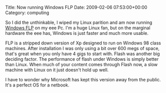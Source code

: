 Title: Now running Windows FLP
Date: 2009-02-06 07:53:00+00:00
Category: computing

So I did the unthinkable, I wiped my Linux parition and am now running
[Windows
FLP](http://en.wikipedia.org/wiki/Windows_Fundamentals_for_Legacy_PCs) on my
eee Pc. I'm a huge Linux fan, but on the marginal hardware the eee has,
Windows is just faster and much more usable.

  
  
  
FLP is a stripped down version of Xp designed to run on Windows 98 class
machines. After installation I was only using a bit over 600 megs of space,
that's great when you only have 4 gigs to start with. Flash was another big
deciding factor. The performance of flash under Windows is simply better than
Linux. When much of your content comes through Flash now, a slow machine with
Linux on it just doesn't hold up well.

  
  
  
I have to wonder why Microsoft has kept this version away from the public.
It's a perfect OS for a netbook.

